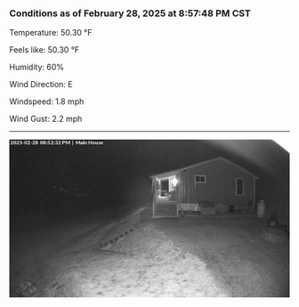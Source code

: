 ### Conditions as of February 28, 2025 at 8:57:48 PM CST 

Temperature: 50.30 &deg;F

Feels like: 50.30 &deg;F

Humidity: 60%

Wind Direction: E

Windspeed: 1.8 mph

Wind Gust: 2.2 mph

---

<img src="./images/latest.jpeg"/>

